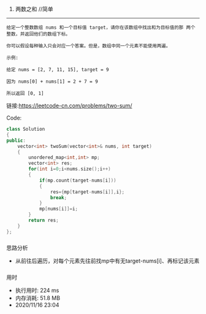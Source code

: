 1. 两数之和   //简单
------
    给定一个整数数组 nums 和一个目标值 target，请你在该数组中找出和为目标值的那 两个 整数，并返回他们的数组下标。

    你可以假设每种输入只会对应一个答案。但是，数组中同一个元素不能使用两遍。
    
    示例:

    给定 nums = [2, 7, 11, 15], target = 9

    因为 nums[0] + nums[1] = 2 + 7 = 9
    
    所以返回 [0, 1]
链接:https://leetcode-cn.com/problems/two-sum/

Code:
```cpp
class Solution 
{
public:
    vector<int> twoSum(vector<int>& nums, int target) 
    {
        unordered_map<int,int> mp;
        vector<int> res;
        for(int i=0;i<nums.size();i++)
        {
            if(mp.count(target-nums[i]))
            {
                res={mp[target-nums[i]],i};
                break;
            }
            mp[nums[i]]=i;
        }
        return res;
    }
};
```
#####
思路分析
* 从前往后遍历，对每个元素先往前找mp中有无target-nums[i]、再标记该元素
#####
用时
* 执行用时: 224 ms
* 内存消耗: 51.8 MB
* 2020/11/16   23:04
